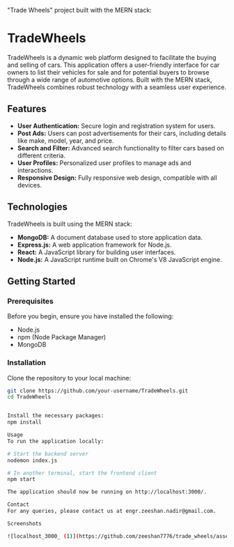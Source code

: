 "Trade Wheels" project built with the MERN stack:

# TradeWheels
TradeWheels is a dynamic web platform designed to facilitate the buying and selling of cars. This application offers a user-friendly interface for car owners to list their vehicles for sale and for potential buyers to browse through a wide range of automotive options. Built with the MERN stack, TradeWheels combines robust technology with a seamless user experience.

## Features
- **User Authentication:** Secure login and registration system for users.
- **Post Ads:** Users can post advertisements for their cars, including details like make, model, year, and price.
- **Search and Filter:** Advanced search functionality to filter cars based on different criteria.
- **User Profiles:** Personalized user profiles to manage ads and interactions.
- **Responsive Design:** Fully responsive web design, compatible with all devices.

## Technologies
TradeWheels is built using the MERN stack:
- **MongoDB:** A document database used to store application data.
- **Express.js:** A web application framework for Node.js.
- **React:** A JavaScript library for building user interfaces.
- **Node.js:** A JavaScript runtime built on Chrome's V8 JavaScript engine.

## Getting Started

### Prerequisites
Before you begin, ensure you have installed the following:
- Node.js
- npm (Node Package Manager)
- MongoDB

### Installation
Clone the repository to your local machine:
```bash
git clone https://github.com/your-username/TradeWheels.git
cd TradeWheels


Install the necessary packages:
npm install

Usage
To run the application locally:

# Start the backend server
nodemon index.js

# In another terminal, start the frontend client
npm start

The application should now be running on http://localhost:3000/.

Contact
For any queries, please contact us at engr.zeeshan.nadir@gmail.com.

Screenshots

![localhost_3000_ (1)](https://github.com/zeeshan7776/trade_wheels/assets/139481886/4a2c63c0-17da-4b30-8487-011c7060dc05)
